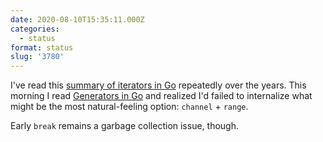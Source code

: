 ```yaml
---
date: 2020-08-10T15:35:11.000Z
categories:
  - status
format: status
slug: '3780'
---
```

I've read this [summary of iterators in
Go](https://ewencp.org/blog/golang-iterators/index.html) repeatedly over the
years. This morning I read [Generators in
Go](https://blog.haardiek.org/generators-in-go) and realized I'd failed to
internalize what might be the most natural-feeling option: `channel` + `range`.

Early `break` remains a garbage collection issue, though.
